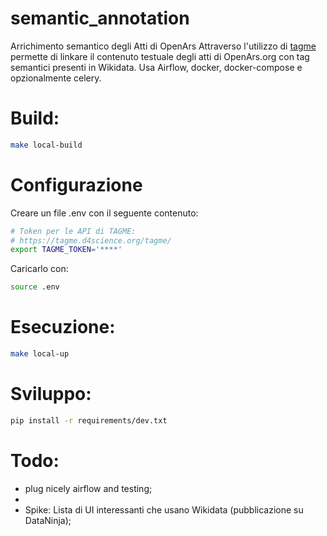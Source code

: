 # semantic_annotation
Arrichimento semantico degli Atti di OpenArs 
Attraverso l'utilizzo di [tagme](https://services.d4science.org/web/tagme) permette di linkare il contenuto testuale degli atti di OpenArs.org con tag semantici presenti in Wikidata.
Usa Airflow, docker, docker-compose e opzionalmente celery.

# Build:
``` bash
make local-build
```

# Configurazione
Creare un file .env con il seguente contenuto:

``` bash
# Token per le API di TAGME:
# https://tagme.d4science.org/tagme/
export TAGME_TOKEN='****'
```

Caricarlo con: 
``` bash
source .env
``` 

# Esecuzione:
``` bash
make local-up
```


# Sviluppo:
``` bash
pip install -r requirements/dev.txt
```

# Todo:
- plug nicely airflow and testing;
- 
- Spike: Lista di UI interessanti che usano Wikidata (pubblicazione su DataNinja);

